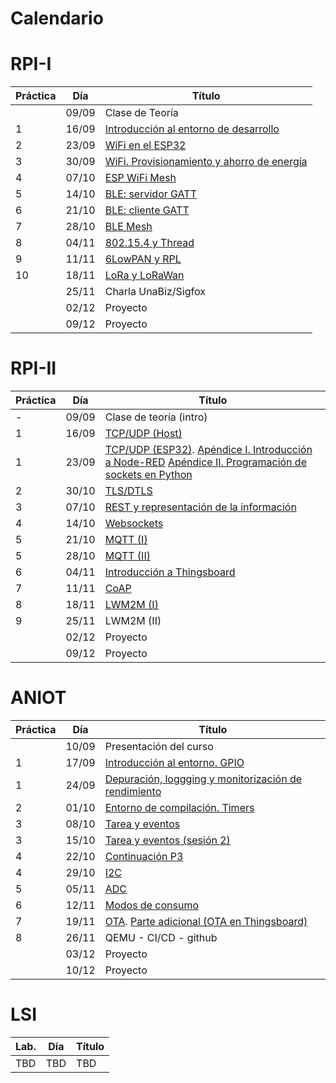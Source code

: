 # Calendario

# RPI-I

| Práctica | Día   | Título                                                          |
|----------|-------|-----------------------------------------------------------------|
|          | 09/09 | Clase de Teoría                                                 |
| 1        | 16/09 | [Introducción al entorno de desarrollo](RPI-I/P1/index.md)      |
| 2        | 23/09 | [WiFi en el ESP32](RPI-I/P2/index.md)                           |
| 3        | 30/09 | [WiFi. Provisionamiento y ahorro de energía](RPI-I/P3/index.md) |
| 4        | 07/10 | [ESP WiFi Mesh](RPI-I/P4/index.md)                              |
| 5        | 14/10 | [BLE: servidor GATT](RPI-I/P5/index.md)                         |
| 6        | 21/10 | [BLE: cliente GATT](RPI-I/P6/index.md)                          |
| 7        | 28/10 | [BLE Mesh](RPI-I/P7/index.md)                                   |
| 8        | 04/11 | [802.15.4 y Thread](RPI-I/P8/index.md)                          |
| 9        | 11/11 | [6LowPAN y RPL](RPI-I/P9/index.md)                              |
| 10       | 18/11 | [LoRa y LoRaWan](RPI-I/P10/index.md)                            |
|          | 25/11 | Charla UnaBiz/Sigfox                                            |
|          | 02/12 | Proyecto                                                        |
|          | 09/12 | Proyecto                                                        |

# RPI-II

| Práctica | Día   | Título                                       |
|----------|-------|----------------------------------------------|
| -        | 09/09 | Clase de teoría (intro)                      |
| 1        | 16/09 | [TCP/UDP (Host)](RPI-II/P1_I/index.md)       |
| 1        | 23/09 | [TCP/UDP (ESP32)](RPI-II/P1_III/index.md). [Apéndice I. Introducción a Node-RED](RPI-II/P1_II/index.md)  [Apéndice II. Programación de sockets en Python](RPI-II/P1_IV/index.md)   |
| 2        | 30/10 | [TLS/DTLS](RPI-II/P2/index.md)               |
| 3        | 07/10 | [REST y representación de la información](RPI-II/P3/index.md)      |
| 4        | 14/10 | [Websockets](RPI-II/P4/index.md)             |
| 5        | 21/10 | [MQTT (I)](RPI-II/P5/index.md)               |
| 5        | 28/10 | [MQTT (II)](RPI-II/P5_II/index.md)           |
| 6        | 04/11 | [Introducción a Thingsboard](RPI-II/P6/index.md) |
| 7        | 11/11 | [CoAP](RPI-II/P7/index.md)                   |
| 8        | 18/11 | [LWM2M (I)](RPI-II/P8/index.md)              |
| 9        | 25/11 | LWM2M (II)                                   |
|          | 02/12 | Proyecto                                     |
|          | 09/12 | Proyecto                                     |



# ANIOT

| Práctica | Día   | Título                                       |
|----------|-------|-----------------------------------------------------------------|
|          | 10/09 | Presentación del curso                                                 |
| 1        | 17/09 | [Introducción al entorno. GPIO](ANIOT/P1/index.md)     |
| 1        | 24/09 | [Depuración, loggging y monitorización de rendimiento](ANIOT/P1b/index.md)     |
| 2        | 01/10 | [Entorno de compilación. Timers](ANIOT/P2/index.md)                           |
| 3        | 08/10 | [Tarea y  eventos](ANIOT/P3/index.md) |
| 3        | 15/10 | [Tarea y  eventos (sesión 2)](ANIOT/P3/index.md)                              |
| 4        | 22/10 | [Continuación P3](ANIOT/P3/index.md)                         |
| 4        | 29/10 | [I2C](ANIOT/P4/index.md)                         |
| 5        | 05/11 | [ADC](ANIOT/P5/index.md)                          |
| 6        | 12/11 | [Modos de consumo](ANIOT/P6/index.md)                          |
| 7        | 19/11 | [OTA](ANIOT/P7/index.md). [Parte adicional (OTA en Thingsboard)](ANIOT/P7/index2.md)  |
| 8        | 26/11 | QEMU - CI/CD - github                                           |
|          | 03/12 | Proyecto                                                        |
|          | 10/12 | Proyecto                                                        |

# LSI

| Lab.     | Día | Título                                                       |
|----------|-----|--------------------------------------------------------------|
| TBD      | TBD | TBD                                                          |

<!---
| 1 (L)    |19/03|[Introducción a TFLite en la Raspberry Pi](LSI/Lab1/index.md) |
| 2 (C)    |09/04|[Clasificación de imágenes](LSI/Lab2/index.md)                |
| 3 (C)    |16/04|[Detección de objetos](LSI/Lab3/index.md)                     |
| 4 (L)    |23/04|[Segmentacion de objetos](LSI/Lab4/index.md)                  |
| 5 (L)    |30/04|[Estimación de posición corporal](LSI/Lab5/index.md)          |
| 6 (C)    |07/05|[Reconocimiento de voz](LSI/Lab6/index.md)                    |
-->

